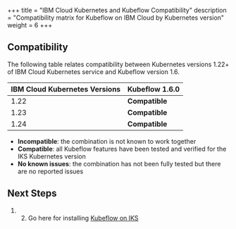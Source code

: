 +++
title = "IBM Cloud Kubernetes and Kubeflow Compatibility"
description = "Compatibility matrix for Kubeflow on IBM Cloud by Kubernetes version"
weight = 6
+++

## Compatibility

The following table relates compatibility between Kubernetes versions 1.22+ of IBM Cloud Kubernetes service and Kubeflow version 1.6.

<div class="table-responsive">
  <table class="table table-bordered">
    <thead class="thead-light">
      <tr>
        <th>IBM Cloud Kubernetes Versions</th>
        <th>Kubeflow 1.6.0</th>
      </tr>
    </thead>
    <tbody>
      <tr>
        <td>1.22</td>
        <td><b>Compatible</b></td>
      </tr>
      <tr>
        <td>1.23</td>
        <td><b>Compatible</b></td>
      </tr>
      <tr>
        <td>1.24</td>
        <td><b>Compatible</b></td>
      </tr>
    </tbody>
  </table>
</div>

- **Incompatible**: the combination is not known to work together
- **Compatible**: all Kubeflow features have been tested and verified for the IKS Kubernetes version
- **No known issues**: the combination has not been fully tested but there are no reported issues


## Next Steps

1. 2. Go here for installing [Kubeflow on IKS](/docs/distributions/ibm/deploy/install-kubeflow-on-iks)